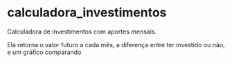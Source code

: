 # calculadora_investimentos
Calculadora de investimentos com aportes mensais. 

Ela retorna o valor futuro a cada mês, a diferença entre ter investido ou não, e um gráfico comparando
